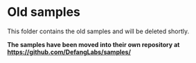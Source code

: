 # Old samples
This folder contains the old samples and will be deleted shortly. 

**The samples have been moved into their own repository at https://github.com/DefangLabs/samples/**
